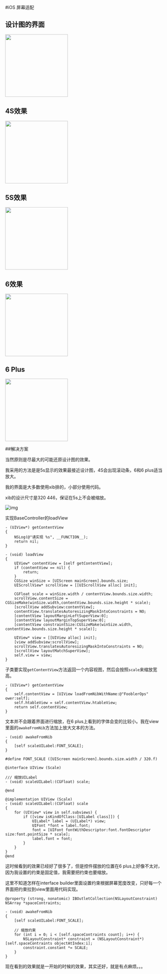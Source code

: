 #iOS 屏幕适配

## 设计图的界面
<img src="./img/Foobler1.png" width="200px" height="auto"/>

## 4S效果
<img src="./img/Foobler2.png" width="200px" height="auto"/>

## 5S效果
<img src="./img/Foobler3.png" width="200px" height="auto"/>

## 6效果
<img src="./img/Foobler4.png" width="200px" height="auto"/>

## 6 Plus
<img src="./img/Foobler5.png" width="200px" height="auto"/>

##解决方案

当然原则是尽最大的可能还原设计图的效果。

我采用的方法是是5s显示的效果最接近设计图，4S会出现滚动条，6和6 plus适当放大。

我的界面是大多数使用xib排的，小部分使用代码。

xib的设计尺寸是320 446，保证在5s上不会被缩放。

![img](./img/Foobler6.png)

实现BaseController的loadView

```
- (UIView*) getContentView
{
    NSLog(@"请实现 %s", __FUNCTION__);
    return nil;
}

- (void) loadView
{
    UIView* contentView = [self getContentView];
    if (contentView == nil) {
        return;
    }
    CGSize winSize = [UIScreen mainScreen].bounds.size;
    UIScrollView* scrollView = [[UIScrollView alloc] init];

    CGFloat scale = winSize.width / contentView.bounds.size.width;
    scrollView.contentSize = CGSizeMake(winSize.width,contentView.bounds.size.height * scale);
    [scrollView addSubview:contentView];
    contentView.translatesAutoresizingMaskIntoConstraints = NO;
    [contentView layoutMarginLeftSuperView:0];
    [contentView layoutMarginTopSuperView:0];
    [contentView constraintSize:CGSizeMake(winSize.width, contentView.bounds.size.height * scale)];

    UIView* view = [[UIView alloc] init];
    [view addSubview:scrollView];
    scrollView.translatesAutoresizingMaskIntoConstraints = NO;
    [scrollView layoutMatchSuperView];
    self.view = view;
}
```

子类要实现`getContentView`方法返回一个内容视图，然后会按照`scale`来缩放宽高。

```
- (UIView*) getContentView
{
    self.contentView = [UIView loadFromNibWithName:@"FooblerOps" ower:self];
    self.htableView = self.contentView.htableView;
    return self.contentView;
}
```

文本并不会跟着界面进行缩放，在6 plus上看到的字体会变的比较小。我在view里面的`awakeFromNib`方法加上放大文本的方法。

```
- (void) awakeFromNib
{
    [self scaleUILabel:FONT_SCALE];
}
```

```
#define FONT_SCALE ([UIScreen mainScreen].bounds.size.width / 320.f)
```

```
@interface UIView (Scale)

/// 缩放UILabel
- (void) scaleUILabel:(CGFloat) scale;

@end

@implementation UIView (Scale)
- (void) scaleUILabel:(CGFloat) scale
{
    for (UIView* view in self.subviews) {
        if ([view isKindOfClass:[UILabel class]]) {
            UILabel* label = (UILabel*) view;
            UIFont *font = label.font;
            font = [UIFont fontWithDescriptor:font.fontDescriptor size:font.pointSize * scale];
            label.font = font;
        }
    }
}
@end
```

这时候看到的效果已经好了很多了，但是控件摆放的位置在6 plus上好像不太对，因为我设置的约束是固定值，我需要把约束也要缩放。

这里不知道怎样在interface builder里面设置约束根据屏幕宽度改变，只好每一个界面把约束拉到view里面用代码实现。

```
@property (strong, nonatomic) IBOutletCollection(NSLayoutConstraint) NSArray *spaceContraints;
```

```
- (void) awakeFromNib
{
    [self scaleUILabel:FONT_SCALE];

    // 缩放约束
    for (int i = 0; i < [self.spaceContraints count]; i++) {
        NSLayoutConstraint* constraint = (NSLayoutConstraint*)[self.spaceContraints objectAtIndex:i];
        constraint.constant *= SCALE;
    }
}
```

现在看到的效果就是一开始的时候的效果，其实还好，就是有点麻烦。。。
